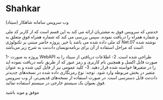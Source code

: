 # Shahkar

وب سرویس سامانه شاهکار (سیتاد) 

خدمتی که سرویس فوق به مشتریان ارائه می کند به این قسم است که از کاربر کد ملی و شماره همراه را دریافت نموده، سپس بررسی می کند که شماره همراه فوق متعلق به کد ملی داده شده می باشد یا خیر. پروژه حاضر مبتنی بر تکنولوژی Net.07 نوشته شده است که مراحل استفاده از آن برای برنامه‌نویسان دات‌نت به شرح زیر می‌باشد:

1- پروژه به صورت WebAPI طراحی شده است.
2- اطلاعات دریافتی از سیتاد را به صورت فایل اکسل و همچنین نام کاربری و رمز عبور که از طریق نامه دریافت نموده اید را در متغیرها خواسته شده قرار دهید.
3- کلید عمومی نیز از فایل کپی شده و به عنوان متغیر در بخش مربوطه وارد شود.
توجه: نوع رمزنگاری داده شده در نسخه‌های جدیدتر دات‌نت قابل دسترسی است. در صورت استفاده از نسخه‌های قدیمی‌تر، از وب سرویس فوق بعنوان یک سیستم خارجی در سیستم استفاده نمائید.

موفق و موید باشید
